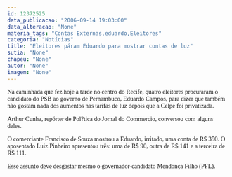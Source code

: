 ```yaml
---
id: 12372525
data_publicacao: "2006-09-14 19:03:00"
data_alteracao: "None"
materia_tags: "Contas Externas,eduardo,Eleitores"
categoria: "Notícias"
title: "Eleitores páram Eduardo para mostrar contas de luz"
sutia: "None"
chapeu: "None"
autor: "None"
imagem: "None"
---
```

<p><P><FONT face=Verdana>Na caminhada que fez hoje à tarde no centro do Recife, quatro eleitores procuraram o candidato do PSB ao governo de Pernambuco, Eduardo Campos, para dizer que também não gostam nada dos aumentos nas tarifas de luz depois que a Celpe foi privatizada.</FONT></P></p>
<p><P><FONT face=Verdana>Arthur Cunha, repórter de Pol?tica do Jornal do Commercio, conversou com alguns deles.</FONT></P></p>
<p><P><FONT face=Verdana>O comerciante Francisco de Souza mostrou a Eduardo, irritado,&nbsp;uma conta de R$ 350. O aposentado Luiz Pinheiro apresentou três: uma de R$ 90, outra de R$ 141 e a terceira de R$ 111.</FONT></P></p>
<p><P><FONT face=Verdana>Esse assunto deve desgastar mesmo o governador-candidato Mendonça Filho (PFL).</FONT></P> </p>
